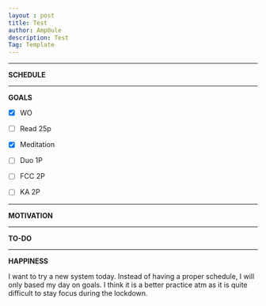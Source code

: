 ```yaml
---
layout : post
title: Test
author: Amp0ule
description: Test
Tag: Template
---
```


*****
**SCHEDULE**



*****
**GOALS**


- [x] WO
- [ ] Read 25p
- [x] Meditation
- [ ] Duo 1P
- [ ] FCC 2P
- [ ] KA 2P


*****
**MOTIVATION**


*****
**TO-DO**



*****
**HAPPINESS**

I want to try a new system today. Instead of having a proper schedule, I will only based my day on goals. I think it is a better practice atm as it is quite difficult to stay focus during the lockdown.